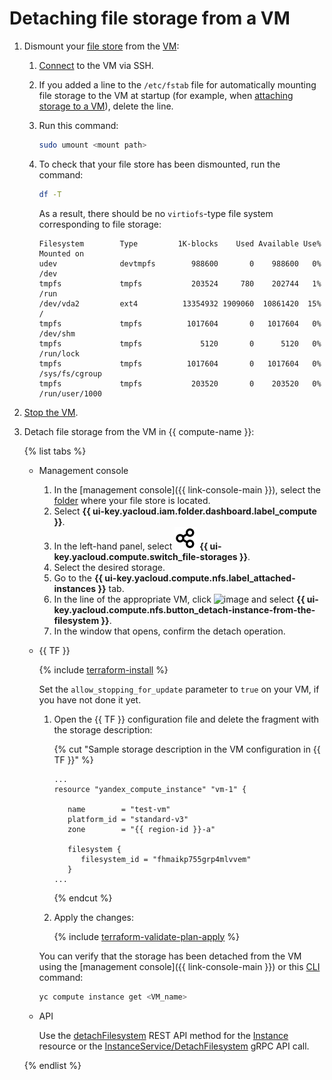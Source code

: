 # Detaching file storage from a VM

1. Dismount your [file store](../../concepts/filesystem.md) from the [VM](../../concepts/vm.md):
   1. [Connect](../vm-connect/ssh.md) to the VM via SSH.
   1. If you added a line to the `/etc/fstab` file for automatically mounting file storage to the VM at startup (for example, when [attaching storage to a VM](attach-to-vm.md)), delete the line.
   1. Run this command:

      ```bash
      sudo umount <mount path>
      ```

   1. To check that your file store has been dismounted, run the command:

      ```bash
      df -T
      ```

      As a result, there should be no `virtiofs`-type file system corresponding to file storage:

      ```text
      Filesystem        Type         1K-blocks    Used Available Use% Mounted on
      udev              devtmpfs        988600       0    988600   0% /dev
      tmpfs             tmpfs           203524     780    202744   1% /run
      /dev/vda2         ext4          13354932 1909060  10861420  15% /
      tmpfs             tmpfs          1017604       0   1017604   0% /dev/shm
      tmpfs             tmpfs             5120       0      5120   0% /run/lock
      tmpfs             tmpfs          1017604       0   1017604   0% /sys/fs/cgroup
      tmpfs             tmpfs           203520       0    203520   0% /run/user/1000
      ```

1. [Stop the VM](../vm-control/vm-stop-and-start.md).
1. Detach file storage from the VM in {{ compute-name }}:

   {% list tabs %}

   - Management console

      1. In the [management console]({{ link-console-main }}), select the [folder](../../../resource-manager/concepts/resources-hierarchy.md#folder) where your file store is located.
      1. Select **{{ ui-key.yacloud.iam.folder.dashboard.label_compute }}**.
      1. In the left-hand panel, select ![image](../../../_assets/compute/storage.svg) **{{ ui-key.yacloud.compute.switch_file-storages }}**.
      1. Select the desired storage.
      1. Go to the **{{ ui-key.yacloud.compute.nfs.label_attached-instances }}** tab.
      1. In the line of the appropriate VM, click ![image](../../../_assets/options-grey.svg) and select **{{ ui-key.yacloud.compute.nfs.button_detach-instance-from-the-filesystem }}**.
      1. In the window that opens, confirm the detach operation.

   - {{ TF }}

      {% include [terraform-install](../../../_includes/terraform-install.md) %}

      Set the `allow_stopping_for_update` parameter to `true` on your VM, if you have not done it yet.

      1. Open the {{ TF }} configuration file and delete the fragment with the storage description:

         {% cut "Sample storage description in the VM configuration in {{ TF }}" %}

         ```hcl
         ...
         resource "yandex_compute_instance" "vm-1" {

            name        = "test-vm"
            platform_id = "standard-v3"
            zone        = "{{ region-id }}-a"

            filesystem {
               filesystem_id = "fhmaikp755grp4mlvvem"
            }
         ...
         ```

         {% endcut %}

      1. Apply the changes:

         {% include [terraform-validate-plan-apply](../../../_tutorials/terraform-validate-plan-apply.md) %}

      You can verify that the storage has been detached from the VM using the [management console]({{ link-console-main }}) or this [CLI](../../../cli/quickstart.md) command:

      ```bash
      yc compute instance get <VM_name>
      ```

   - API

      Use the [detachFilesystem](../../api-ref/Instance/detachFilesystem.md) REST API method for the [Instance](../../api-ref/Instance/index.md) resource or the [InstanceService/DetachFilesystem](../../api-ref/grpc/instance_service.md#DetachFilesystem) gRPC API call.

   {% endlist %}